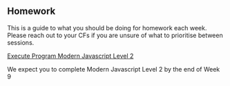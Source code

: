 ## Homework 

This is a guide to what you should be doing for homework each week. Please reach out to your CFs if you are unsure of what to prioritise between sessions.


[Execute Program Modern Javascript Level 2](https://www.executeprogram.com)

   We expect you to complete Modern Javascript Level 2 by the end of Week 9
